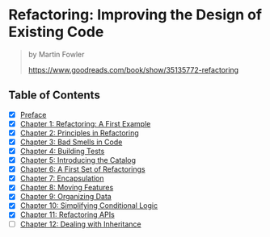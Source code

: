 # Refactoring: Improving the Design of Existing Code

> by Martin Fowler
>
> <https://www.goodreads.com/book/show/35135772-refactoring>

## Table of Contents

- [x] [Preface](00_preface)
- [x] [Chapter 1: Refactoring: A First Example](01_a_first_example)
- [x] [Chapter 2: Principles in Refactoring](02_principles_in_refactoring)
- [x] [Chapter 3: Bad Smells in Code](03_bad_smells_in_code)
- [x] [Chapter 4: Building Tests](04_building_tests)
- [x] [Chapter 5: Introducing the Catalog](05_introducing_the_catalog)
- [x] [Chapter 6: A First Set of Refactorings](06_a_first_set_of_refactorings)
- [x] [Chapter 7: Encapsulation](07_encapsulation)
- [x] [Chapter 8: Moving Features](08_moving_features)
- [x] [Chapter 9: Organizing Data](09_organizing_data)
- [x] [Chapter 10: Simplifying Conditional Logic](10_simplifying_conditional_logic)
- [x] [Chapter 11: Refactoring APIs](11_refactoring_apis)
- [ ] [Chapter 12: Dealing with Inheritance](12_dealing_with_inheritance)
